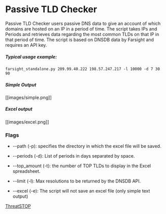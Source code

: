# Passive TLD Checker
Passive TLD Checker users passive DNS data to give an account of which domains are hosted on an IP in a period of time.
The script takes IPs and Periods and retrieves data regarding the most common TLDs on that IP in that period of time.
The script is based on DNSDB data by Farsight and requires an API key.

##### Typical usage example:
`farsight_standalone.py 209.99.40.222 198.57.247.217 -l 10000 -d 7 30 90`

##### Simple Output
[[images/simple.png]]

##### Excel output
[[images/excel.png]]

### Flags


- --path (-p): specifies the directory in which the excel file will be saved.

- --periods (-d): List of periods in days separated by space.

- --top_amount (-t): the number of TOP TLDs to display in the Excel spreadsheet.

- --limit (-l): Max resolutions to be returned by the DNSDB API.

- --excel (-e): The script will not save an excel file (only simple text output)


[ThreatSTOP](http://www.threatstop.com/)
